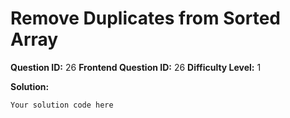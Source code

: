 
  # Remove Duplicates from Sorted Array
  
  **Question ID:** 26
  **Frontend Question ID:** 26
  **Difficulty Level:** 1
  
  **Solution:**  
  ```
  Your solution code here
  ```
    